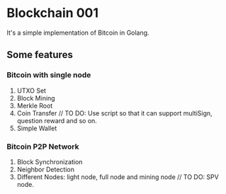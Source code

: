 
# Blockchain 001
It's a simple implementation of Bitcoin in Golang.

## Some features
### Bitcoin with single node
1. UTXO Set
2. Block Mining
3. Merkle Root
4. Coin Transfer // TO DO: Use script so that it can support multiSign, question reward and so on.
5. Simple Wallet

### Bitcoin P2P Network
1. Block Synchronization
2. Neighbor Detection
3. Different Nodes: light node, full node and mining node // TO DO: SPV node.

